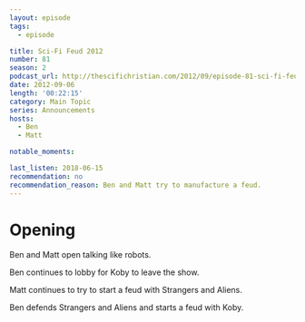 ```yaml
---
layout: episode
tags:
  - episode

title: Sci-Fi Feud 2012
number: 81
season: 2
podcast_url: http://thescifichristian.com/2012/09/episode-81-sci-fi-feud-2012/
date: 2012-09-06
length: '00:22:15'
category: Main Topic
series: Announcements
hosts:
  - Ben
  - Matt

notable_moments:

last_listen: 2018-06-15
recommendation: no
recommendation_reason: Ben and Matt try to manufacture a feud.
---
```

# Opening
Ben and Matt open talking like robots.

Ben continues to lobby for Koby to leave the show.

Matt continues to try to start a feud with Strangers and Aliens.

Ben defends Strangers and Aliens and starts a feud with Koby.
